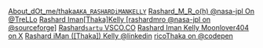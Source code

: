 [About_dOt_me/thaka`AKA_RASHARDiMANKELLY`](https://about.me/thaka)
[Rashard_M_R_o(h) @nasa-jpl On @TreLLo](https://trello.com/b/FWO7m3St/rashardmro)
[Rashard Iman[Thaka]Kelly [rashardmro @nasa-jpl on @sourceforge]](https://sourceforge.net/u/rashardmro/profile/)
[Rashard`sartu` VSCO.CO](https://vsco.co/rashardsartu/gallery)
[Rashard Iman Kelly Moonlover404 on X](https://x.com/moonlover404)
[Rashard iMan ([Thaka]) Kelly @linkedin](https://www.linkedin.com/in/rashard-iman-kelly-a2b699354/)
[ricoThaka on @codepen](https://codepen.io/ricoThaka)